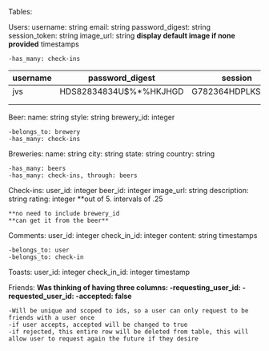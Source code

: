 

Tables:

  Users:
    username: string
    email: string
    password_digest: string
    session_token: string
    image_url: string **display default image if none provided**
    timestamps

    -has_many: check-ins

| username | password_digest        | session           | email           | image_url |
|----------|------------------------|-------------------|-----------------|-----------|
| jvs      | HDS82834834U$%*%HKJHGD | G782364HDPLKSD93R | jvs@example.com |           |
|          |                        |                   |                 |           |
|          |                        |                   |                 |           |

  Beer:
    name: string
    style: string
    brewery_id: integer

    -belongs_to: brewery
    -has_many: check-ins


  Breweries:
    name: string
    city: string
    state: string
    country: string

    -has_many: beers
    -has_many: check-ins, through: beers


  Check-ins:
    user_id: integer
    beer_id: integer
    image_url: string
    description: string
    rating: integer **out of 5. intervals of .25

    **no need to include brewery_id
    **can get it from the beer**

  Comments:
    user_id: integer
    check_in_id: integer
    content: string
    timestamps

    -belongs_to: user
    -belongs_to: check-in


  Toasts:
    user_id: integer
    check_in_id: integer
    timestamp


  Friends:
    **Was thinking of having three columns:
      -requesting_user_id:
      -requested_user_id:
      -accepted: false**

    -Will be unique and scoped to ids, so a user can only request to be friends with a user once
    -if user accepts, accepted will be changed to true
    -if rejected, this entire row will be deleted from table, this will allow user to request again the future if they desire
